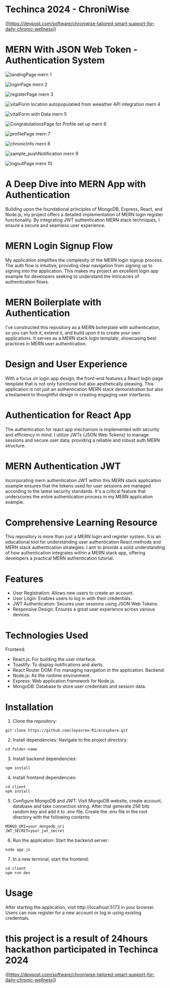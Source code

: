 # Techinca 2024 - ChroniWise
([https://devpost.com/software/chroniwise-tailored-smart-support-for-daily-chronic-wellness])

# MERN With JSON Web Token - Authentication System

![landingPage  mern 1](https://github.com/Jayasree-R1/ecosphere/blob/master/client/src/assets/landingPage1.png)

![loginPage mern 2](https://github.com/Jayasree-R1/ecosphere/blob/master/client/src/assets/loginPage2.png)

![registerPage mern 3](https://github.com/Jayasree-R1/ecosphere/blob/master/client/src/assets/registerPage3.png)

![vitalForm location autopopulatied from weeather API integration mern 4](https://github.com/Jayasree-R1/ecosphere/blob/master/client/src/assets/vitalForm4.png)

![vitalForm with Data mern 5](https://github.com/Jayasree-R1/ecosphere/blob/master/client/src/assets/vitalFormData5.png)

![CongratulationsPage for Profile set up mern 6](https://github.com/Jayasree-R1/ecosphere/blob/master/client/src/assets/congratsPage6.png)

![profilePage mern 7](https://github.com/Jayasree-R1/ecosphere/blob/master/client/src/assets/profilePage7.png)

![chronicInfo mern 8](https://github.com/Jayasree-R1/ecosphere/blob/master/client/src/assets/chronicInfo8.png)

![sample_pushNotification mern 9](https://github.com/Jayasree-R1/ecosphere/blob/master/client/src/assets/pushNotification9.png)

![logoutPage mern 10](https://github.com/Jayasree-R1/ecosphere/blob/master/client/src/assets/logOutPage10.png)

# A Deep Dive into MERN App with Authentication
Building upon the foundational principles of MongoDB, Express, React, and Node.js, my project offers a detailed implementation of MERN login register functionality. 
By integrating JWT authentication MERN stack techniques, I ensure a secure and seamless user experience.

# MERN Login Signup Flow
My application simplifies the complexity of the MERN login signup process. The auth flow is intuitive, providing clear navigation from signing up to signing into the application. This makes my project an excellent login app example for developers seeking to 
understand the intricacies of authentication flows.

# MERN Boilerplate with Authentication
I've constructed this repository as a MERN boilerplate with authentication, so you can fork it, extend it, and build upon it to create your own applications. It serves as a MERN stack login template, showcasing best practices in MERN user authentication.

# Design and User Experience
With a focus on login app design, the front-end features a React login page template that is not only functional but also aesthetically pleasing. This application is not just an authentication MERN stack demonstration but also a testament to thoughtful design in creating engaging user interfaces.

# Authentication for React App
The authentication for react app mechanism is implemented with security and efficiency in mind. I utilize JWTs (JSON Web Tokens) to manage sessions and secure user data, providing a reliable and robust auth MERN structure.

# MERN Authentication JWT
Incorporating mern authentication JWT within this MERN stack application example ensures that the tokens used for user sessions are managed according to the latest security standards. It's a critical feature that underscores the entire authentication process in my MERN application example.

# Comprehensive Learning Resource
This repository is more than just a MERN login and register system. It is an educational tool for understanding user authentication React methods and MERN stack authentication strategies. I aim to provide a solid understanding of how authentication integrates within a MERN stack app, offering developers a practical MERN authentication tutorial.

# Features
- User Registration: Allows new users to create an account.
- User Login: Enables users to log in with their credentials.
- JWT Authentication: Secures user sessions using JSON Web Tokens.
- Responsive Design: Ensures a great user experience across various devices.

# Technologies Used
Frontend:
- React.js: For building the user interface.
- Toastify: To display notifications and alerts.
- React Router DOM: For managing navigation in the application.
Backend:
- Node.js: As the runtime environment.
- Express: Web application framework for Node.js.
- MongoDB: Database to store user credentials and session data.

# Installation
1. Clone the repository:

```
git clone https://github.com/Jayasree-R1/ecosphere.git
```

2. Install dependencies:
Navigate to the project directory:
```
cd folder-name
```

3. Install backend dependencies:
```
npm install
```

4. Install frontend dependencies:

```
cd client
npm install
```

5. Configure MongoDB and JWT:
Visit MongoDB website, create account, database and take connection string.
After that generate 256 bits random key and add it to .env file.
Create the .env file in the root directory with the following contents:
```
MONGO_URI=your_mongodb_uri
JWT_SECRET=your_jwt_secret
```

6. Run the application:
Start the backend server:
```
node app.js
```

7. In a new terminal, start the frontend:
```
cd client
npm run dev
```

# Usage
After starting the application, visit http://localhost:5173 in your browser. Users can now register for a new account or log in using existing credentials.

# this project is a result of 24hours hackathon participated in Techinca 2024
([https://devpost.com/software/chroniwise-tailored-smart-support-for-daily-chronic-wellness])

